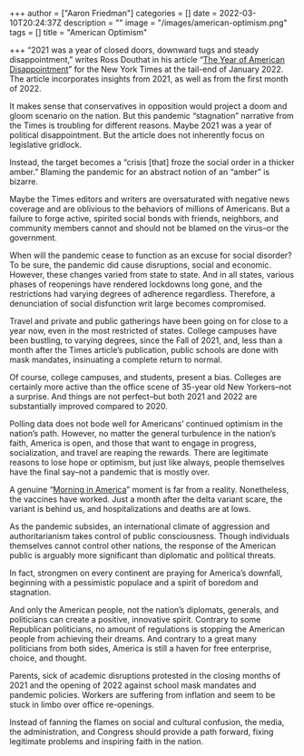 +++
author = ["Aaron Friedman"]
categories = []
date = 2022-03-10T20:24:37Z
description = ""
image = "/images/american-optimism.png"
tags = []
title = "American Optimism"

+++
“2021 was a year of closed doors, downward tugs and steady disappointment,” writes Ross Douthat in his article “[The Year of American Disappointment](https://www.google.com/amp/s/www.nytimes.com/2022/01/26/opinion/biden-covid-american-disappointment.amp.html)” for the New York Times at the tail-end of January 2022. The article incorporates insights from 2021, as well as from the first month of 2022.

It makes sense that conservatives in opposition would project a doom and gloom scenario on the nation. But this pandemic “stagnation” narrative from the Times is troubling for different reasons. Maybe 2021 was a year of political disappointment. But the article does not inherently focus on legislative gridlock.

Instead, the target becomes a “crisis \[that\] froze the social order in a thicker amber.” Blaming the pandemic for an abstract notion of an “amber” is bizarre.

Maybe the Times editors and writers are oversaturated with negative news coverage and are oblivious to the behaviors of millions of Americans. But a failure to forge active, spirited social bonds with friends, neighbors, and community members cannot and should not be blamed on the virus–or the government​.

When will the pandemic cease to function as an excuse for social disorder? To be sure, the pandemic did cause disruptions, social and economic. However, these changes varied from state to state. And in all states, various phases of reopenings have rendered lockdowns long gone, and the restrictions had varying degrees of adherence regardless. Therefore, a denunciation of social disfunction writ large becomes compromised.

Travel and private and public gatherings have been going on for close to a year now, even in the most restricted of states. College campuses have been bustling, to varying degrees, since the Fall of 2021, and, less than a month after the Times article’s publication, public schools are done with mask mandates, insinuating a complete return to normal.

Of course, college campuses, and students, present a bias. Colleges are certainly more active than the office scene of 35-year old New Yorkers–not a surprise. And things are not perfect–but both 2021 and 2022 are substantially improved compared to 2020.

Polling data does not bode well for Americans’ continued optimism in the nation’s path. However, no matter the general turbulence in the nation’s faith, America is open, and those that want to engage in progress, socialization, and travel are reaping the rewards. There are legitimate reasons to lose hope or optimism, but just like always, people themselves have the final say–not a pandemic that is mostly over.

A genuine “[Morning in America](https://www.google.com/amp/s/www.nytimes.com/2016/05/08/business/the-ad-that-helped-reagan-sell-good-times-to-an-uncertain-nation.amp.html)” moment is far from a reality. Nonetheless, the vaccines have worked. Just a month after the delta variant scare, the variant is behind us, and hospitalizations and deaths are at lows.

As the pandemic subsides, an international climate of aggression and authoritarianism takes control of public consciousness. Though individuals themselves cannot control other nations, the response of the American public is arguably more significant than diplomatic and political threats.

In fact, strongmen on every continent are praying for America’s downfall, beginning with a pessimistic populace and a spirit of boredom and stagnation.

And only the American people, not the nation’s diplomats, generals, and politicians can create a positive, innovative spirit. Contrary to some Republican politicians, no amount of regulations is stopping the American people from achieving their dreams. And contrary to a great many politicians from both sides, America is still a haven for free enterprise, choice, and thought.

Parents, sick of academic disruptions protested in the closing months of 2021 and the opening of 2022 against school mask mandates and pandemic policies. Workers are suffering from inflation and seem to be stuck in limbo over office re-openings.

Instead of fanning the flames on social and cultural confusion, the media, the administration, and Congress should provide a path forward, fixing legitimate problems and inspiring faith in the nation.